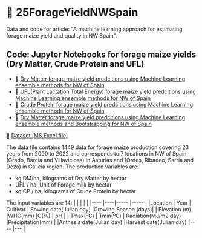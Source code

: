 # 🌽 25ForageYieldNWSpain
Data and code for article: "A machine learning approach for estimating forage maize yield and quality in NW Spain".

## Code: Jupyter Notebooks for forage maize yields (Dry Matter, Crude Protein and UFL)

* 📙 [Dry Matter forage maize yield predcitions using Machine Learning ensemble methods for NW of Spain](https://github.com/sgcortes/25ForageYieldNWSpain/blob/main/V7_DM_RFR_LGBM_XGB_OPTUNA_SHAP_PERMU_kgDM_RAD_Dia_Export.ipynb)
* 📙 [UFL(Plant Lactation Total Energy) forage maize yield predcitions using Machine Learning ensemble methods for NW of Spain](https://github.com/sgcortes/25ForageYieldNWSpain/blob/main/V7_UFL_RFR_LGBM_XGB_OPTUNA_SHAP_PERMU_kgDM_RAD_Dia_Export.ipynb)
* 📙 [Crude Protein forage maize yield predcitions using Machine Learning ensemble methods for NW of Spain](https://github.com/sgcortes/25ForageYieldNWSpain/blob/main/V7_CP_RFR_LGBM_XGB_OPTUNA_SHAP_PERMU_kgDM_RAD_Dia_Export.ipynb)
* 📙 [Dry Matter forage maize yield predcitions using Machine Learning ensemble methods and Bootstrapping for NW of Spain](https://github.com/sgcortes/25ForageYieldNWSpain/blob/main/V8_BoostrappingRFR_LGBM_XGB_OPTUNA_SHAP_PERMU_kgDM_RAD_Dia_Export.ipynb)

📅 [Dataset (MS Excel file)](https://github.com/sgcortes/25ForageYieldNWSpain/blob/6cec3334f8163dfc43892384b56c27ee7168ea92/260324_ENG_MaizeForageSpainNWwtYearRadDay.xlsx)

The data file contains 1449 data for forage maize production covering 23 years from 2000 to 2022 and corresponds to 7 locations in NW of Spain (Grado, Barcia and Villaviciosa) in Asturias and (Ordes, Ribadeo, Sarria and Deza) in Galicia region. 
The production variables are: 
  * kg DM/ha, kilograms of Dry Matter by hectar 
  * UFL / ha, Unit of Forage milk by hectar
  * kg CP / ha, kilograms of Crude Protein by hectar

The input variables are 14:
|   	|   	|   	|   	|
|---- |----|-----	|----- |
|Location   	| Year  	| Cultivar 	| Sowing date(Julian day) |Growing Season (days)|
| Elevation (m)  	|WHC(mm)   	|C(%)    	| pH  	|
| Tmax(ºC)  	| Tmin(ºC)  	| Radiation(MJ/m2 day)  	|Precipitation(mm)   	|
|Anthesis date(Julian day) |Harvest date(Julian day) |---- |---  | 

